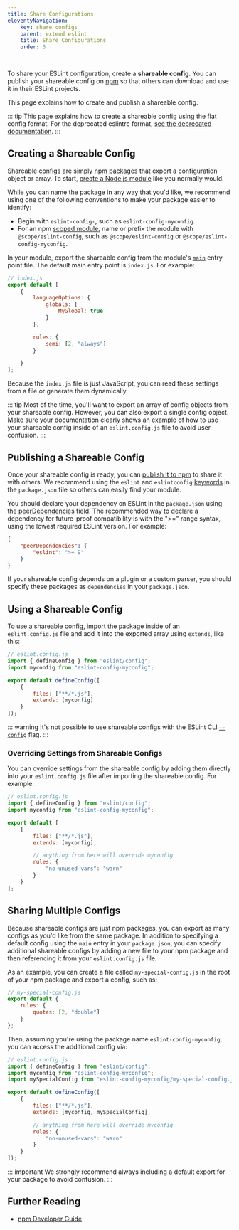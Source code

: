 ```yaml
---
title: Share Configurations
eleventyNavigation:
    key: share configs
    parent: extend eslint
    title: Share Configurations
    order: 3

---
```


To share your ESLint configuration, create a **shareable config**. You can publish your shareable config on [npm](https://www.npmjs.com/) so that others can download and use it in their ESLint projects.

This page explains how to create and publish a shareable config.

::: tip
This page explains how to create a shareable config using the flat config format. For the deprecated eslintrc format, [see the deprecated documentation](shareable-configs-deprecated).
:::

## Creating a Shareable Config

Shareable configs are simply npm packages that export a configuration object or array. To start, [create a Node.js module](https://docs.npmjs.com/getting-started/creating-node-modules) like you normally would.

While you can name the package in any way that you'd like, we recommend using one of the following conventions to make your package easier to identify:

* Begin with `eslint-config-`, such as `eslint-config-myconfig`.
* For an npm [scoped module](https://docs.npmjs.com/misc/scope), name or prefix the module with `@scope/eslint-config`, such as `@scope/eslint-config` or `@scope/eslint-config-myconfig`.

In your module, export the shareable config from the module's [`main`](https://docs.npmjs.com/cli/v9/configuring-npm/package-json#main) entry point file. The default main entry point is `index.js`. For example:

```js
// index.js
export default [
    {
        languageOptions: {
            globals: {
                MyGlobal: true
            }
        },

        rules: {
            semi: [2, "always"]
        }

    }
];
```

Because the `index.js` file is just JavaScript, you can read these settings from a file or generate them dynamically.

::: tip
Most of the time, you'll want to export an array of config objects from your shareable config. However, you can also export a single config object. Make sure your documentation clearly shows an example of how to use your shareable config inside of an `eslint.config.js` file to avoid user confusion.
:::

## Publishing a Shareable Config

Once your shareable config is ready, you can [publish it to npm](https://docs.npmjs.com/getting-started/publishing-npm-packages) to share it with others. We recommend using the `eslint` and `eslintconfig` [keywords](https://docs.npmjs.com/cli/v9/configuring-npm/package-json#keywords) in the `package.json` file so others can easily find your module.

You should declare your dependency on ESLint in the `package.json` using the [peerDependencies](https://docs.npmjs.com/files/package.json#peerdependencies) field. The recommended way to declare a dependency for future-proof compatibility is with the ">=" range syntax, using the lowest required ESLint version. For example:

```json
{
    "peerDependencies": {
        "eslint": ">= 9"
    }
}
```

If your shareable config depends on a plugin or a custom parser, you should specify these packages as `dependencies` in your `package.json`.

## Using a Shareable Config

To use a shareable config, import the package inside of an `eslint.config.js` file and add it into the exported array using `extends`, like this:

```js
// eslint.config.js
import { defineConfig } from "eslint/config";
import myconfig from "eslint-config-myconfig";

export default defineConfig([
    {
        files: ["**/*.js"],
        extends: [myconfig]
    }
]);
```

::: warning
It's not possible to use shareable configs with the ESLint CLI [`--config`](../use/command-line-interface#-c---config) flag.
:::

### Overriding Settings from Shareable Configs

You can override settings from the shareable config by adding them directly into your `eslint.config.js` file after importing the shareable config. For example:

```js
// eslint.config.js
import { defineConfig } from "eslint/config";
import myconfig from "eslint-config-myconfig";

export default [
    {
        files: ["**/*.js"],
        extends: [myconfig],

        // anything from here will override myconfig
        rules: {
            "no-unused-vars": "warn"
        }
    }
];
```

## Sharing Multiple Configs

Because shareable configs are just npm packages, you can export as many configs as you'd like from the same package. In addition to specifying a default config using the `main` entry in your `package.json`, you can specify additional shareable configs by adding a new file to your npm package and then referencing it from your `eslint.config.js` file.

As an example, you can create a file called `my-special-config.js` in the root of your npm package and export a config, such as:

```js
// my-special-config.js
export default {
    rules: {
        quotes: [2, "double"]
    }
};
```

Then, assuming you're using the package name `eslint-config-myconfig`, you can access the additional config via:

```js
// eslint.config.js
import { defineConfig } from "eslint/config";
import myconfig from "eslint-config-myconfig";
import mySpecialConfig from "eslint-config-myconfig/my-special-config.js";

export default defineConfig([
    {
        files: ["**/*.js"],
        extends: [myconfig, mySpecialConfig],

        // anything from here will override myconfig
        rules: {
            "no-unused-vars": "warn"
        }
    }
]);
```

::: important
We strongly recommend always including a default export for your package to avoid confusion.
:::

## Further Reading

* [npm Developer Guide](https://docs.npmjs.com/misc/developers)
